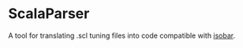 # ScalaParser
A tool for translating .scl tuning files into code compatible with [isobar](https://github.com/ideoforms/isobar).
